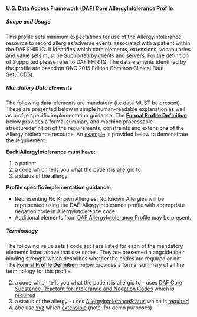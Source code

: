 #### U.S. Data Access Framework (DAF) Core AllergyIntolerance Profile


##### Scope and Usage

This profile sets minimum expectations for use of the AllergyIntolerance resource to record allergies/adverse events associated with a patient within the DAF FHIR IG. It identifies which core elements, extensions, vocabularies and value sets must be Supported by clients and servers. For the definition of Supported please refer to DAF FHIR IG. The data elements identified by the profile are based on ONC 2015 Edition Common Clinical Data Set(CCDS).


##### Mandatory Data Elements


The following data-elements are mandatory (i.e data MUST be present). These are presented below in simple human-readable explanation as well as profile specific implementation guidance.  The [**Formal Profile Definition**](#profile) below provides a formal summary and machine processable structuredefinition of the requirements, constraints and extensions of the AllergyIntolerance resource.  An [example](#example) is provided below to demonstrate the requirement.

**Each AllergyIntolerance must have:**

1.  a patient
2.  a code which tells you what the patient is allergic to
3.  a status of the allergy

**Profile specific implementation guidance:**

* Representing No Known Allergies: No Known Allergies will be represented using the DAF-AllergyIntolerance profile with appropriate negation code in AllergyIntolerence.code.
* Additional elements from [DAF AllergyIntolerance Profile](daf-allergyintolerance.html) may be present.


##### Terminology

The following value sets ( code set ) are listed for each of the mandatory elements listed above that use codes.  They are presented alongside their binding strength which describes whether the codes are required or not. The [**Formal Profile Definition**](#profile) below provides a formal summary of all the terminology for this profile.

2.  a code which tells you what the patient is allergic to  - uses [DAF Core Substance-Reactant for Intolerance and Negation Codes](valueset-daf-core-substance.html) which is [required]()
3.  a status of the allergy - uses [AllergyIntoleranceStatus](http://hl7.org/fhir/ValueSet/allergy-intolerance-status) which is [required]() 
1.  abc use [xyz]() which [extensible]() (note: for demo purposes)
